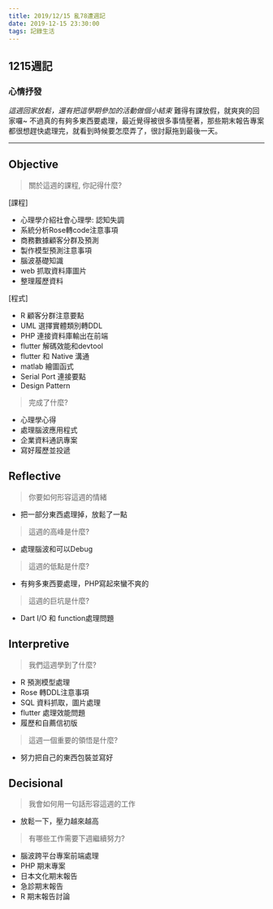 ```yaml
---
title: 2019/12/15 亂78遭週記
date: 2019-12-15 23:30:00
tags: 記錄生活
---
```

## **1215週記**

### 心情抒發
*這週回家放鬆，還有把這學期參加的活動做個小結束*
難得有課放假，就爽爽的回家囉~
不過真的有夠多東西要處理，最近覺得被很多事情壓著，那些期末報告專案都很想趕快處理完，就看到時候要怎麼弄了，很討厭拖到最後一天。

---
<!-- more -->
## **Objective**

> 關於這週的課程, 你記得什麼?

[課程]
- 心理學介紹社會心理學: 認知失調
- 系統分析Rose轉code注意事項
- 商務數據顧客分群及預測
- 製作模型預測注意事項
- 腦波基礎知識
- web 抓取資料庫圖片
- 整理履歷資料

[程式]
- R 顧客分群注意要點
- UML 選擇實體類別轉DDL
- PHP 連接資料庫輸出在前端
- flutter 解碼效能和devtool
- flutter 和 Native 溝通
- matlab 繪圖函式
- Serial Port 連接要點
- Design Pattern

> 完成了什麼?

- 心理學心得
- 處理腦波應用程式
- 企業資料通訊專案
- 寫好履歷並投遞


## **Reflective**

> 你要如何形容這週的情緒

* 把一部分東西處理掉，放鬆了一點

> 這週的高峰是什麼?

* 處理腦波和可以Debug

> 這週的低點是什麼?

* 有夠多東西要處理，PHP寫起來蠻不爽的

> 這週的巨坑是什麼?

* Dart I/O 和 function處理問題

## **Interpretive**

> 我們這週學到了什麼?

- R 預測模型處理
- Rose 轉DDL注意事項
- SQL 資料抓取，圖片處理
- flutter 處理效能問題
- 履歷和自薦信初版

> 這週一個重要的領悟是什麼?

* 努力把自己的東西包裝並寫好

## **Decisional**

> 我會如何用一句話形容這週的工作

* 放鬆一下，壓力越來越高

> 有哪些工作需要下週繼續努力?

- 腦波跨平台專案前端處理
- PHP 期末專案
- 日本文化期末報告
- 急診期末報告
- R 期末報告討論

